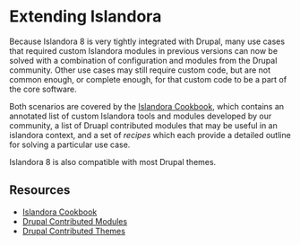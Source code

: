 # Extending Islandora
 
Because Islandora 8 is very tightly integrated with Drupal, many use cases that required custom Islandora modules in previous versions can now be solved with a combination of configuration and modules from the Drupal community. Other use cases may still require custom code, but are not common enough, or complete enough, for that custom code to be a part of the core software. 
 
Both scenarios are covered by the [Islandora Cookbook](https://github.com/Islandora-Labs/Islandora-Cookbook), which contains an annotated list of custom Islandora tools and modules developed by our community, a list of Druapl contributed modules that may be useful in an islandora context, and a set of _recipes_ which each provide a detailed outline for solving a particular use case. 
 
Islandora 8 is also compatible with most Drupal themes. 
 
## Resources
 
- [Islandora Cookbook](https://github.com/Islandora-Labs/Islandora-Cookbook)
- [Drupal Contributed Modules](https://www.drupal.org/docs/8/modules)
- [Drupal Contributed Themes](https://www.drupal.org/docs/8/themes)
